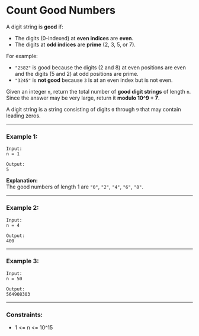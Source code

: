 # Count Good Numbers

A digit string is **good** if:

- The digits (0-indexed) at **even indices** are **even**.
- The digits at **odd indices** are **prime** (2, 3, 5, or 7).

For example:

- `"2582"` is good because the digits (2 and 8) at even positions are even and the digits (5 and 2) at odd positions are prime.
- `"3245"` is **not good** because `3` is at an even index but is not even.

Given an integer `n`, return the total number of **good digit strings** of length `n`.  
Since the answer may be very large, return it **modulo 10^9 + 7**.

A digit string is a string consisting of digits `0` through `9` that may contain leading zeros.

---

### Example 1:

```
Input:
n = 1

Output:
5
```

**Explanation:**  
The good numbers of length 1 are `"0"`, `"2"`, `"4"`, `"6"`, `"8"`.

---

### Example 2:

```
Input:
n = 4

Output:
400
```

---

### Example 3:

```
Input:
n = 50

Output:
564908303
```

---

### Constraints:

- 1 <= n <= 10^15
